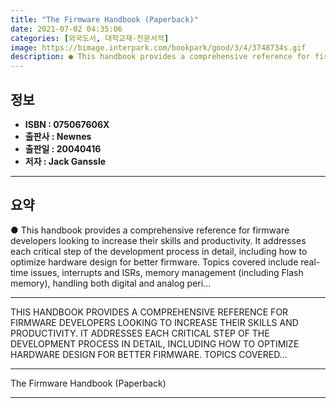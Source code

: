 ```yaml
---
title: "The Firmware Handbook (Paperback)"
date: 2021-07-02 04:35:06
categories: [외국도서, 대학교재-전문서적]
image: https://bimage.interpark.com/bookpark/good/3/4/3748734s.gif
description: ● This handbook provides a comprehensive reference for firmware developers looking to increase their skills and productivity. It addresses each critical step o
---
```


## **정보**

- **ISBN : 075067606X**
- **출판사 : Newnes**
- **출판일 : 20040416**
- **저자 : Jack Ganssle**

------



## **요약**

●  This handbook provides a comprehensive reference for firmware developers looking to increase their skills and productivity. It addresses each critical step of the development process in detail, including how to optimize hardware design for better firmware. Topics covered include real-time issues, interrupts and ISRs, memory management (including Flash memory), handling both digital and analog peri...

------

THIS HANDBOOK PROVIDES A COMPREHENSIVE REFERENCE FOR FIRMWARE DEVELOPERS LOOKING TO INCREASE THEIR SKILLS AND PRODUCTIVITY. IT ADDRESSES EACH CRITICAL STEP OF THE DEVELOPMENT PROCESS IN DETAIL, INCLUDING HOW TO OPTIMIZE HARDWARE DESIGN FOR BETTER FIRMWARE. TOPICS COVERED... 

------


The Firmware Handbook (Paperback) 

------


